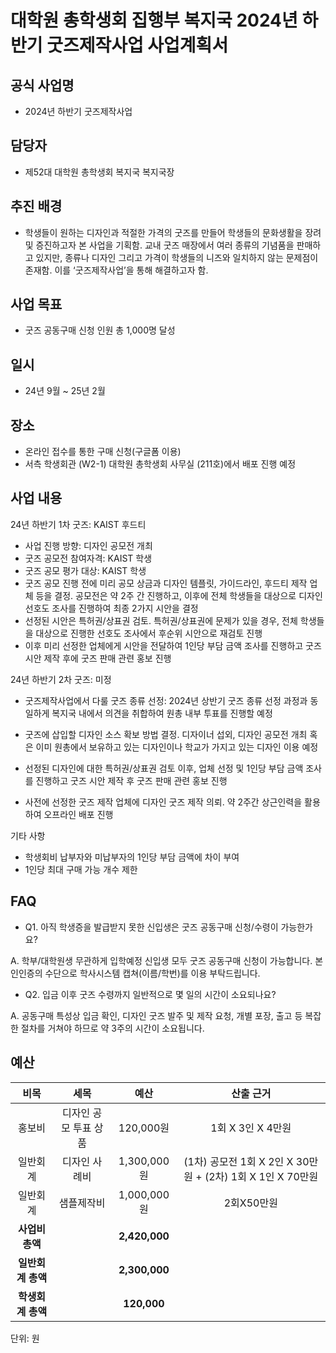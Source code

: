대학원 총학생회 집행부 복지국 2024년 하반기 굿즈제작사업 사업계획서
===

## 공식 사업명

- 2024년 하반기 굿즈제작사업

## 담당자

- 제52대 대학원 총학생회 복지국 복지국장

## 추진 배경

- 학생들이 원하는 디자인과 적절한 가격의 굿즈를 만들어 학생들의 문화생활을 장려 및 증진하고자 본 사업을 기획함. 교내 굿즈 매장에서 여러 종류의 기념품을 판매하고 있지만, 종류나 디자인 그리고 가격이 학생들의 니즈와 일치하지 않는 문제점이 존재함. 이를 ‘굿즈제작사업’을 통해 해결하고자 함.

## 사업 목표

- 굿즈 공동구매 신청 인원 총 1,000명 달성

## 일시

- 24년 9월 ~ 25년 2월

## 장소

- 온라인 접수를 통한 구매 신청(구글폼 이용)  
- 서측 학생회관 (W2-1) 대학원 총학생회 사무실 (211호)에서 배포 진행 예정 

## 사업 내용

24년 하반기 1차 굿즈: KAIST 후드티 

- 사업 진행 방향: 디자인 공모전 개최  
- 굿즈 공모전 참여자격: KAIST 학생 
- 굿즈 공모 평가 대상: KAIST 학생
- 굿즈 공모 진행 전에 미리 공모 상금과 디자인 템플릿, 가이드라인, 후드티 제작 업체 등을 결정. 공모전은 약 2주 간 진행하고, 이후에 전체 학생들을 대상으로 디자인 선호도 조사를 진행하여 최종 2가지 시안을 결정
- 선정된 시안은 특허권/상표권 검토. 특허권/상표권에 문제가 있을 경우, 전체 학생들을 대상으로 진행한 선호도 조사에서 후순위 시안으로 재검토 진행
 - 이후 미리 선정한 업체에게 시안을 전달하여 1인당 부담 금액 조사를 진행하고 굿즈 시안 제작 후에 굿즈 판매 관련 홍보 진행  

 
24년 하반기 2차 굿즈: 미정 

- 굿즈제작사업에서 다룰 굿즈 종류 선정: 2024년 상반기 굿즈 종류 선정 과정과 동일하게 복지국 내에서 의견을 취합하여 원총 내부 투표를 진행할 예정
- 굿즈에 삽입할 디자인 소스 확보 방법 결정. 디자이너 섭외, 디자인 공모전 개최 혹은 이미 원총에서 보유하고 있는 디자인이나 학교가 가지고 있는 디자인 이용 예정 
- 선정된 디자인에 대한 특허권/상표권 검토 이후, 업체 선정 및 1인당 부담 금액 조사를 진행하고 굿즈 시안 제작 후 굿즈 판매 관련 홍보 진행

- 사전에 선정한 굿즈 제작 업체에 디자인 굿즈 제작 의뢰. 약 2주간 상근인력을 활용하여 오프라인 배포 진행

기타 사항
- 학생회비 납부자와 미납부자의 1인당 부담 금액에 차이 부여
- 1인당 최대 구매 가능 개수 제한 

## FAQ 

- Q1. 아직 학생증을 발급받지 못한 신입생은 굿즈 공동구매 신청/수령이 가능한가요?

A. 학부/대학원생 무관하게 입학예정 신입생 모두 굿즈 공동구매 신청이 가능합니다. 본인인증의 수단으로 학사시스템 캡쳐(이름/학번)를 이용 부탁드립니다.

- Q2. 입금 이후 굿즈 수령까지 일반적으로 몇 일의 시간이 소요되나요?

A. 공동구매 특성상 입금 확인, 디자인 굿즈 발주 및 제작 요청, 개별 포장, 출고 등 복잡한 절차를 거쳐야 하므로 약 3주의 시간이 소요됩니다.



## 예산

|  **비목** |   **세목**   |  **예산** | **산출 근거** |
|:----------:|:------------:|:--------:|:--------:|
|홍보비|  디자인 공모 투표 상품 | 120,000원 | 1회 X 3인 X 4만원  |
|일반회계|  디자인 사례비 | 1,300,000원 | (1차) 공모전 1회 X 2인 X 30만원 + (2차) 1회 X 1인 X 70만원 |
|일반회계|  샘플제작비 | 1,000,000원 | 2회X50만원 |
|   **사업비 총액**  |        |  **2,420,000** |      |
|   **일반회계 총액**  |        |  **2,300,000** |      |   
|   **학생회계 총액**  |         | **120,000** |       |

단위: 원 

